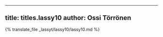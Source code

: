 
---
title: titles.lassy10
author: Ossi Törrönen
---
{% translate_file _lassyt/lassy10/lassy10.md %}